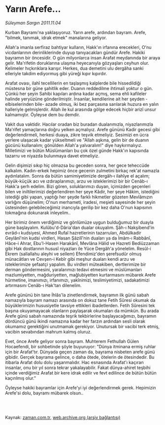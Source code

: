 # Yarın Arefe...

*Süleyman Sargın 2011.11.04*

<td class="columnist-detail">
<p>Kurban Bayramı'na yaklaşıyoruz. Yarın arefe, ardından bayram. Arefe, "bilmek, tanımak, idrak etmek" manalarına geliyor.</p>
<p>
<div id="haberMetinDiv">
<p>Allah'a imanla serfiraz bahtiyar kulların, Hakk'ın irfanına erecekleri, O'nu vicdanlarının derinliklerinde duyup tanıyacakları gündür Arefe. Hakiki bayramın bir öncesidir. O gün milyonlarca insan Arafat meydanında bir araya gelir. Ma'rifetin doruklarına ulaşma heyecanıyla gözyaşları ceyhun olur. Kelimeler hıçkırıklara karışır. Herkes, dua demetini ulu dergâha sanki elleriyle takdim ediyormuş gibi yüreği kıpır kıpırdır.  
<p>Arafat ovası, ilahî tecellilerin en taşlaşmış kalplerde bile hissedildiği müstesna bir güne şahitlik eder. Duanın reddedilme ihtimali yoktur o gün. Çünkü her şeyin Sahibi kapıları ardına kadar açmış, sema ehli kafileler halinde yeryüzüne gönderilmiştir. İnsanlar, kendilerine ait her şeyden -elbiselerinden bile- azade olmuş, iki bez parçasına sarılarak huzura en yalın halleriyle gelmişlerdir. Allah ile kul arasında gölge edecek hiçbir arizî unsur kalmamıştır. Öyleyse dem bu demdir. 
<p>Vakit dua vaktidir. Hacılar oradan biz buradan dualarımızla, niyazlarımızla Ma'rifet yamaçlarına doğru yelken açmalıyız. Arefe gününü Kadir gecesi gibi değerlendirmeli, herkesi duaya, zikre teşvik etmeliyiz. Sesimizi en ücra yerlere ulaşacak kadar yükseltmeli ve "Allah aşkına, gelin bir de duanın gücünü kullanalım; gönülden Allah'a yalvaralım!" diye haykırmalıyız. Milletimizi ve bütün Müslümanları bu çok özel günde Hakk'ın kapısında tazarru ve niyazda bulunmaya davet etmeliyiz.
<p>Gelin dişimizi sıkıp hiç olmazsa bu geceden sonra, her gece teheccüde kalkalım. Kadın-erkek hepimiz önce gecenin zulmetini birkaç rek'at namazla aydınlatalım. Sonra da bütün samimiyetimizle dergâh-ı ilahîye el açalım; büyük-küçük acı ve ızdıraplarımızı, arzu ve isteklerimizi bir bir Cenâb-ı Hakk'a şerh edelim. Bizi gören, soluklarımızı duyan, içimizden geçenleri bilen ve iniltilerimizi değerlendiren her şeye Kâdir, her şeye Hâkim, istediğini istediği gibi yapan, yaptığı her şeyde farklı hikmetler gözeten Mevlâmızın varlığını düşünelim; O'nun merhameti, iradesi, meşieti sayesinde her şeyin üstesinden gelebileceğimiz inancıyla gerilip bir kez daha O'nun kapısının tokmağına dokunarak inleyelim..
<p>Her birimiz önem verdiğimiz ve gönlümüze uygun bulduğumuz bir duayla güne başlayalım. Kulûbu'd-Dâria'dan dualar okuyalım. Şâh-ı Nakşibend'in evrâd-ı kudsiyesi, Ahmed Rufaî hazretlerinin tazarruları, Abdülkadir Geylânî'nin kudsi virdleri, Hasan Şâzilî'nin duaları ya da İmâm-ı Rabbânî, Hâce-i Ahrar, Ebu'l-Hasen Harakânî, Mevlâna Hâlid ve Hazreti Bediüzzaman gibi Hak dostlarının hususî niyazları ile Yüce Dergâh'a yönelelim. Resûl-i Ekrem (sallallahu aleyhi ve sellem) Efendimiz'den şerefsudûr olmuş münacâtları ve Cevşen-i Kebîr gibi meşhur duaları kendi arzu ve isteklerimize şefaatçi yapalım. Bu virdleri müteakiben, dertlerimize bir derman göndermesini, yaralarımızı tedavi etmesini ve müslümanları mazlumiyetten, mağduriyetten, mağlubiyetten kurtarmasını mübarek Arefe hürmetine, imanımızı, irfanımızı, yakînimizi, teslimiyetimizi, sadakatimizi artırmasını Cenâb-ı Hak'tan dilenelim.
<p>Arefe gününü bin tane İhlâs'la zinetlendirmek, bayramın ilk günü sabah namazıyla bayram namazı arasında on dokuz tane Fetih Sûresi okumak da büyüklerimizin hususiyetle tavsiye ettikleri ibadetlerden. Fetih Sûresini tek başına okuyamayacak olanların paylaşarak okumaları da mümkün. Bu arada Arefe günü 
sabah namazında teşrik tekbirlerine başlayacağımızı, bayramın dördüncü günü ikindi namazına kadar her farzın ardından sesli olarak okumamız gerektiğini unutmamak gerekiyor. Unutursak bir vacibi terk etmiş, vacibin sevabından mahrum kalmış oluruz.
<p>Evet, önce Arefe geliyor sonra bayram. Muhterem Fethullah Gülen Hocaefendi, bir sohbetinde şöyle buyuruyor: "Dünya itminana ermiş ruhlar için bir Arafat'tır. Dünyada geçen zaman da, bayrama nisbeten arefe günü gibidir. Gerçek bayrama gelince, o daha ötede, ötelerin de ötesindedir. Bu itibarla Arafat dolu dolu yaşanmalıdır. Hac esnasında Arafat'ı kaçıran insanlar, onu bir yıl sonra tekrar yakalayabilir. Fakat dünya-ahiret teşbihi içinde verdiğimiz Arafat bir kere idrak edilir ve fevt edilince de bütün bütün kaçırılmış olur."
<p>Öyleyse hakiki bayramlar için Arefe'yi iyi değerlendirmek gerek. Hepimizin Arefe'si dolu, bayramı mübarek olsun.. </p></p></p></p></p></p></p></p></div>
</p>


<p><br>
		 </br></p></td>

Kaynak: [zaman.com.tr](http://zaman.com.tr/yazar.do?yazino=1198103), [web.archive.org (arşiv bağlantısı)](http://web.archive.org/web/20111206033332/http://zaman.com.tr:80/yazar.do?yazino=1198103)
